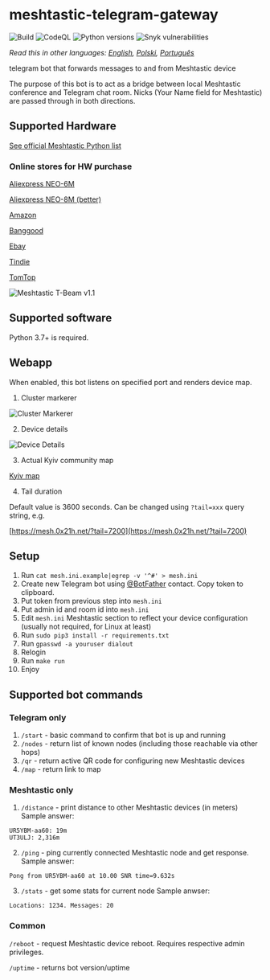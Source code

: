 # meshtastic-telegram-gateway
![Build](https://github.com/tb0hdan/meshtastic-telegram-gateway/actions/workflows/build.yml/badge.svg)
![CodeQL](https://github.com/tb0hdan/meshtastic-telegram-gateway/actions/workflows/codeql-analysis.yml/badge.svg)
![Python versions](https://shields.io/badge/python-3.7%20|%203.8%20|%203.9%20|%203.10-green)
![Snyk vulnerabilities](https://img.shields.io/snyk/vulnerabilities/github/tb0hdan/meshtastic-telegram-gateway)

*Read this in other languages: [English](README.md), [Polski](README.pl.md), [Português](README.pt.md)*

telegram bot that forwards messages to and from Meshtastic device

The purpose of this bot is to act as a bridge between local Meshtastic conference and
Telegram chat room. Nicks (Your Name field for Meshtastic) are passed through in both directions.

## Supported Hardware

[See official Meshtastic Python list](https://github.com/meshtastic/python/blob/master/meshtastic/supported_device.py)

### Online stores for HW purchase

[Aliexpress NEO-6M](https://www.aliexpress.com/item/4001178678568.html)

[Aliexpress NEO-8M (better)](https://www.aliexpress.com/item/4001287221970.html)

[Amazon](https://www.amazon.com/TTGO-Meshtastic-T-Beam-Bluetooth-Battery/dp/B08GLDQDW1)

[Banggood](https://www.banggood.com/LILYGO-TTGO-Meshtastic-T-Beam-V1_1-ESP32-433-or-915-or-923Mhz-WiFi-Bluetooth-ESP32-GPS-NEO-6M-SMA-18650-Battery-Holder-With-OLED-p-1727472.html)

[Ebay](https://www.ebay.com/itm/353398290066)

[Tindie](https://www.tindie.com/products/lilygo/lilygo-ttgo-t-beam-v11-esp32/)

[TomTop](https://www.tomtop.com/p-e13012-4.html)

![Meshtastic T-Beam v1.1](https://raw.githubusercontent.com/tb0hdan/meshtastic-telegram-gateway/master/img/tbeam_11.jpeg)

## Supported software

Python 3.7+ is required.

## Webapp

When enabled, this bot listens on specified port and renders device map.

1. Cluster markerer

![Cluster Markerer](https://raw.githubusercontent.com/tb0hdan/meshtastic-telegram-gateway/master/img/gmaps.png)

2. Device details

![Device Details](https://raw.githubusercontent.com/tb0hdan/meshtastic-telegram-gateway/master/img/gmaps_details.png)

3. Actual Kyiv community map

[Kyiv map](https://mesh.0x21h.net)

4. Tail duration

Default value is 3600 seconds. Can be changed using `?tail=xxx` query string, e.g.

[https://mesh.0x21h.net/?tail=7200](https://mesh.0x21h.net/?tail=7200)


## Setup

1. Run `cat mesh.ini.example|egrep -v '^#' > mesh.ini`
2. Create new Telegram bot using [@BotFather](https://t.me/BotFather) contact. Copy token to clipboard.
3. Put token from previous step into `mesh.ini`
4. Put admin id and room id into `mesh.ini`
5. Edit `mesh.ini` Meshtastic section to reflect your device configuration (usually not required, for Linux at least)
6. Run `sudo pip3 install -r requirements.txt`
7. Run `gpasswd -a youruser dialout`
8. Relogin
9. Run `make run`
10. Enjoy


## Supported bot commands

### Telegram only

1. `/start` - basic command to confirm that bot is up and running
2. `/nodes` - return list of known nodes (including those reachable via other hops)
3. `/qr` - return active QR code for configuring new Meshtastic devices
4. `/map` - return link to map

### Meshtastic only

1. `/distance` - print distance to other Meshtastic devices (in meters)
Sample answer:

```
UR5YBM-aa60: 19m
UT3ULJ: 2,316m
```


2. `/ping` - ping currently connected Meshtastic node and get response.
Sample answer:

```
Pong from UR5YBM-aa60 at 10.00 SNR time=9.632s
```

3. `/stats` - get some stats for current node
Sample anwser:

```
Locations: 1234. Messages: 20
```

### Common

`/reboot` - request Meshtastic device reboot. Requires respective admin privileges.

`/uptime` - returns bot version/uptime
